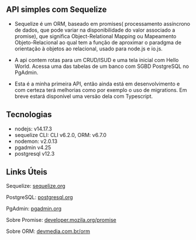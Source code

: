 ## API simples com Sequelize

- Sequelize é um ORM, baseado em promises( processamento assíncrono de dados, que pode variar na disponibilidade do valor associado a promise), que significa Object-Relational Mapping ou Mapeamento Objeto-Relacional ao qual tem a função de aproximar o paradgma de orientação à objetos ao relacional, usado para node.js e io.js.

- A api contem rotas para um CRUD/ISUD e uma tela inicial com Hello World. Acessa uma das tabelas de um banco com SGBD PostgreSQL no PgAdmin.

- Esta é a minha primeira API, então ainda está em desenvolvimento e com certeza terá melhorias como por exemplo o uso de migrations. Em breve estará disponível uma versão dela com Typescript.

## Tecnologias

- nodejs: v14.17.3
- sequelize CLI: CLI v6.2.0, ORM: v6.7.0
- nodemon: v2.0.13
- pgadmin v4.25
- postgresql v12.3

## Links Úteis

Sequelize: [sequelize.org](https://sequelize.org/v3/)

PostgreSQL: [postgresql.org](https://www.postgresql.org/)

PgAdmin: [pgadmin.org](https://www.pgadmin.org/)

Sobre Promise: [developer.mozila.org/promise](https://developer.mozilla.org/pt-BR/docs/Web/JavaScript/Reference/Global_Objects/Promise)

Sobre ORM: [devmedia.com.br/orm](https://www.devmedia.com.br/analise-dos-melhores-orm-object-relational-mapping-para-plataforma-net/5548)